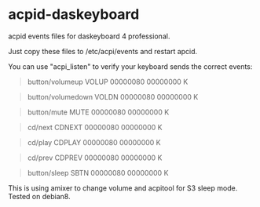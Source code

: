 # acpid-daskeyboard
acpid events files for daskeyboard 4 professional.

Just copy these files to /etc/acpi/events and restart apcid.

You can use "acpi_listen" to verify your keyboard sends the correct events:

> button/volumeup VOLUP 00000080 00000000 K

> button/volumedown VOLDN 00000080 00000000 K

> button/mute MUTE 00000080 00000000 K

> cd/next CDNEXT 00000080 00000000 K

> cd/play CDPLAY 00000080 00000000 K

> cd/prev CDPREV 00000080 00000000 K

> button/sleep SBTN 00000080 00000000 K

This is using amixer to change volume and acpitool for S3 sleep mode.
Tested on debian8.

